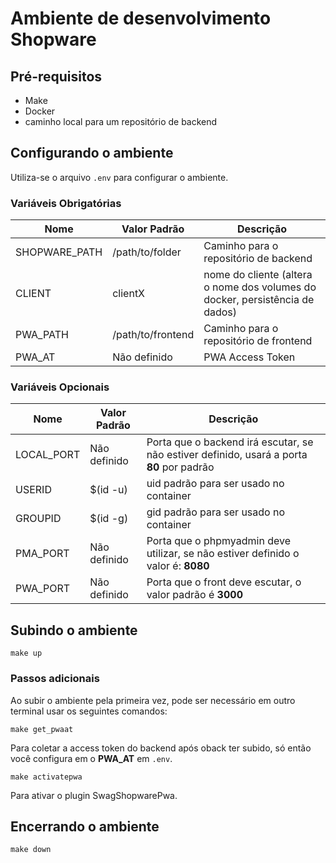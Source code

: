 # Ambiente de desenvolvimento Shopware

## Pré-requisitos

- Make
- Docker
- caminho local para um repositório de backend

## Configurando o ambiente

Utiliza-se o arquivo `.env` para configurar o ambiente.

### Variáveis Obrigatórias

| Nome | Valor Padrão |Descrição|
|------|--------------|---------|
|SHOPWARE_PATH|/path/to/folder|Caminho para o repositório de backend|
|CLIENT|clientX|nome do cliente (altera o nome dos volumes do docker, persistência de dados)|
|PWA_PATH|/path/to/frontend|Caminho para o repositório de frontend|
|PWA_AT|Não definido|PWA Access Token|

### Variáveis Opcionais

| Nome | Valor Padrão |Descrição|
|------|--------------|---------|
|LOCAL_PORT|Não definido|Porta que o backend irá escutar, se não estiver definido, usará a porta **80** por padrão|
|USERID|$(id -u)|uid padrão para ser usado no container|
|GROUPID|$(id -g)|gid padrão para ser usado no container|
|PMA_PORT|Não definido|Porta que o phpmyadmin deve utilizar, se não estiver definido o valor é: **8080**|
|PWA_PORT|Não definido|Porta que o front deve escutar, o valor padrão é **3000**|

## Subindo o ambiente

```
make up
```

### Passos adicionais

Ao subir o ambiente pela primeira vez, pode ser necessário em outro terminal usar os seguintes comandos:

```
make get_pwaat
```

Para coletar a access token do backend após oback ter subido, só então você configura em o **PWA_AT** em `.env`.

```
make activatepwa
```
Para ativar o plugin SwagShopwarePwa.

## Encerrando o ambiente

```
make down
```
